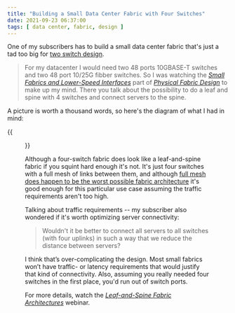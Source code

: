 ```yaml
---
title: "Building a Small Data Center Fabric with Four Switches"
date: 2021-09-23 06:37:00
tags: [ data center, fabric, design ]
---
```

One of my subscribers has to build a small data center fabric that's just a tad too big for [two switch design](https://www.ipspace.net/Optimize_Data_Center_Infrastructure/Build_an_Optimized_Fabric).

> For my datacenter I would need two 48 ports 10GBASE-T switches and two 48 port 10/25G fibber switches. So I was watching the *[Small Fabrics and Lower-Speed Interfaces](https://my.ipspace.net/bin/get/Clos/2.1%20-%20Small%20Fabrics%20and%20Lower-Speed%20Interfaces.mp4?doccode=Clos)* part of *[Physical Fabric Design](https://my.ipspace.net/bin/list?id=Clos#PHY_TOPOLOGY)* to make up my mind. There you talk about the possibility to do a leaf and spine with 4 switches and connect servers to the spine.

A picture is worth a thousand words, so here's the diagram of what I had in mind:
<!--more-->
{{<figure src="/2021/09/4-switch-fabric.png" caption="Four Switch Fabric">}}

Although a four-switch fabric does look like a leaf-and-spine fabric if you squint hard enough it's not. It's just four switches with a full mesh of links between them, and although [full mesh does happen to be the worst possible fabric architecture](/2012/04/full-mesh-is-worst-possible-fabric/) it's good enough for this particular use case assuming the traffic requirements aren't too high.

Talking about traffic requirements -- my subscriber also wondered if it's worth optimizing server connectivity:

> Wouldn't it be better to connect all servers to all switches (with four uplinks) in such a way that we reduce the distance between servers?

I think that’s over-complicating the design. Most small fabrics won’t have traffic- or latency requirements that would justify that kind of connectivity. Also, assuming you really needed four switches in the first place, you'd run out of switch ports.

For more details, watch the _[Leaf-and-Spine Fabric Architectures](https://www.ipspace.net/Leaf-and-Spine_Fabric_Architectures)_ webinar.

